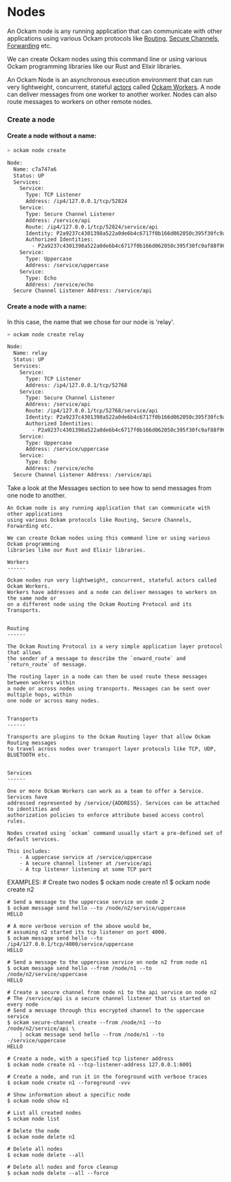 # Nodes

An Ockam node is any running application that can communicate with other applications using various Ockam protocols like [Routing](routing.md), [Secure Channels](secure-channels.md), [Forwarding](forwarders.md) etc.

We can create Ockam nodes using this command line or using various Ockam programming libraries like our Rust and Elixir libraries.











An Ockam Node is an asynchronous execution environment that can run very lightweight, concurrent, stateful [actors](https://en.wikipedia.org/wiki/Actor\_model) called [Ockam Workers](workers.md). A node can deliver messages from one worker to another worker. Nodes can also route messages to workers on other remote nodes.

### Create a node

#### Create a node without a name:

```bash
> ockam node create

Node:
  Name: c7a747a6
  Status: UP
  Services:
    Service:
      Type: TCP Listener
      Address: /ip4/127.0.0.1/tcp/52824
    Service:
      Type: Secure Channel Listener
      Address: /service/api
      Route: /ip4/127.0.0.1/tcp/52824/service/api
      Identity: P2a9237c4301398a522a0de6b4c6717f0b166d062050c395f30fc9af88f90ad0b
      Authorized Identities:
        - P2a9237c4301398a522a0de6b4c6717f0b166d062050c395f30fc9af88f90ad0b
    Service:
      Type: Uppercase
      Address: /service/uppercase
    Service:
      Type: Echo
      Address: /service/echo
  Secure Channel Listener Address: /service/api
```

#### Create a node with a name:

In this case, the name that we chose for our node is 'relay'.

```bash
> ockam node create relay

Node:
  Name: relay
  Status: UP
  Services:
    Service:
      Type: TCP Listener
      Address: /ip4/127.0.0.1/tcp/52768
    Service:
      Type: Secure Channel Listener
      Address: /service/api
      Route: /ip4/127.0.0.1/tcp/52768/service/api
      Identity: P2a9237c4301398a522a0de6b4c6717f0b166d062050c395f30fc9af88f90ad0b
      Authorized Identities:
        - P2a9237c4301398a522a0de6b4c6717f0b166d062050c395f30fc9af88f90ad0b
    Service:
      Type: Uppercase
      Address: /service/uppercase
    Service:
      Type: Echo
      Address: /service/echo
  Secure Channel Listener Address: /service/api
```

Take a look at the Messages section to see how to send messages from one node to another.





```
An Ockam node is any running application that can communicate with other applications
using various Ockam protocols like Routing, Secure Channels, Forwarding etc.

We can create Ockam nodes using this command line or using various Ockam programming
libraries like our Rust and Elixir libraries.

Workers
------

Ockam nodes run very lightweight, concurrent, stateful actors called Ockam Workers.
Workers have addresses and a node can deliver messages to workers on the same node or
on a different node using the Ockam Routing Protocol and its Transports.


Routing
------

The Ockam Routing Protocol is a very simple application layer protocol that allows
the sender of a message to describe the `onward_route` and `return_route` of message.

The routing layer in a node can then be used route these messages between workers within
a node or across nodes using transports. Messages can be sent over multiple hops, within
one node or across many nodes.


Transports
------

Transports are plugins to the Ockam Routing layer that allow Ockam Routing messages
to travel across nodes over transport layer protocols like TCP, UDP, BLUETOOTH etc.


Services
------

One or more Ockam Workers can work as a team to offer a Service. Services have
addressed represented by /service/{ADDRESS}. Services can be attached to identities and
authorization policies to enforce attribute based access control rules.

Nodes created using `ockam` command usually start a pre-defined set of default services.

This includes:
    - A uppercase service at /service/uppercase
    - A secure channel listener at /service/api
    - A tcp listener listening at some TCP port
```

EXAMPLES: # Create two nodes $ ockam node create n1 $ ockam node create n2

```
# Send a message to the uppercase service on node 2
$ ockam message send hello --to /node/n2/service/uppercase
HELLO

# A more verbose version of the above would be,
# assuming n2 started its tcp listener on port 4000.
$ ockam message send hello --to /ip4/127.0.0.1/tcp/4000/service/uppercase
HELLO

# Send a message to the uppercase service on node n2 from node n1
$ ockam message send hello --from /node/n1 --to /node/n2/service/uppercase
HELLO

# Create a secure channel from node n1 to the api service on node n2
# The /service/api is a secure channel listener that is started on every node
# Send a message through this encrypted channel to the uppercase service
$ ockam secure-channel create --from /node/n1 --to /node/n2/service/api \
    | ockam message send hello --from /node/n1 --to -/service/uppercase
HELLO

# Create a node, with a specified tcp listener address
$ ockam node create n1 --tcp-listener-address 127.0.0.1:6001

# Create a node, and run it in the foreground with verbose traces
$ ockam node create n1 --foreground -vvv

# Show information about a specific node
$ ockam node show n1

# List all created nodes
$ ockam node list

# Delete the node
$ ockam node delete n1

# Delete all nodes
$ ockam node delete --all

# Delete all nodes and force cleanup
$ ockam node delete --all --force
```



